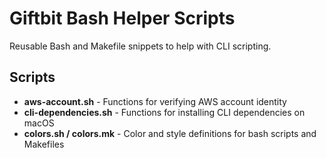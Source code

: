# Giftbit Bash Helper Scripts

Reusable Bash and Makefile snippets to help with CLI scripting.

## Scripts

- **aws-account.sh** - Functions for verifying AWS account identity
- **cli-dependencies.sh** - Functions for installing CLI dependencies on macOS  
- **colors.sh / colors.mk** - Color and style definitions for bash scripts and Makefiles

